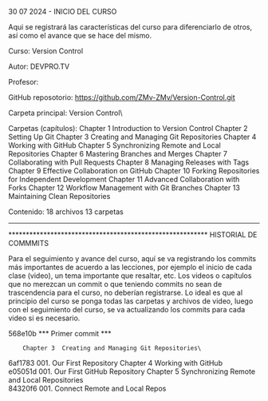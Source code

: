 30 07 2024 - INICIO DEL CURSO

Aqui se registrará las características del curso para diferenciarlo de otros, así como el avance que se hace del mismo.

Curso: 
Version Control

Autor:
DEVPRO.TV

Profesor:

GitHub reposotorio:
https://github.com/ZMv-ZMv/Version-Control.git

Carpeta principal:
Version Control\

Carpetas (capítulos):
Chapter 1  Introduction to Version Control
Chapter 2  Setting Up Git
Chapter 3  Creating and Managing Git Repositories
Chapter 4  Working with GitHub
Chapter 5  Synchronizing Remote and Local Repositories
Chapter 6  Mastering Branches and Merges
Chapter 7  Collaborating with Pull Requests
Chapter 8  Managing Releases with Tags
Chapter 9  Effective Collaboration on GitHub
Chapter 10  Forking Repositories for Independent Development
Chapter 11  Advanced Collaboration with Forks
Chapter 12  Workflow Management with Git Branches
Chapter 13  Maintaining Clean Repositories

Contenido:
18 archivos
13 carpetas

*******************************************************************************
********************************************************* HISTORIAL DE COMMMITS

Para el seguimiento y avance del curso, aquí se va registrando los commits más importantes de acuerdo a las lecciones, por ejemplo el inicio de cada clase (video), un tema importante que resaltar, etc. Los videos o capítulos que no merezcan un commit o que teniendo commits no sean de trascendencia para el curso, no deberían registrarse.
Lo ideal es que al principio del curso se ponga todas las carpetas y archivos de video, luego con el seguimiento del curso, se va actualizando los commits para cada video si es necesario.

568e10b    *** Primer commit ***

        Chapter 3  Creating and Managing Git Repositories\
6af1783 001. Our First Repository
        Chapter 4  Working with GitHub\
e05051d 001. Our First GitHub Repository
        Chapter 5  Synchronizing Remote and Local Repositories\
84320f6 001. Connect Remote and Local Repos